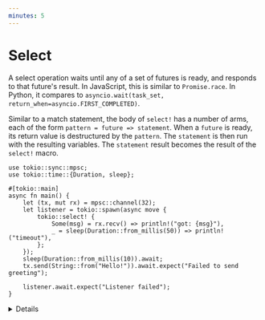 ```yaml
---
minutes: 5
---
```


# Select

A select operation waits until any of a set of futures is ready, and responds to
that future's result. In JavaScript, this is similar to `Promise.race`. In
Python, it compares to
`asyncio.wait(task_set, return_when=asyncio.FIRST_COMPLETED)`.

Similar to a match statement, the body of `select!` has a number of arms, each
of the form `pattern = future => statement`. When a `future` is ready, its
return value is destructured by the `pattern`. The `statement` is then run with
the resulting variables. The `statement` result becomes the result of the
`select!` macro.

```rust,editable,compile_fail
use tokio::sync::mpsc;
use tokio::time::{Duration, sleep};

#[tokio::main]
async fn main() {
    let (tx, mut rx) = mpsc::channel(32);
    let listener = tokio::spawn(async move {
        tokio::select! {
            Some(msg) = rx.recv() => println!("got: {msg}"),
            _ = sleep(Duration::from_millis(50)) => println!("timeout"),
        };
    });
    sleep(Duration::from_millis(10)).await;
    tx.send(String::from("Hello!")).await.expect("Failed to send greeting");

    listener.await.expect("Listener failed");
}
```

<details>

- The `listener` async block here is a common form: wait for some async event,
  or for a timeout. Change the `sleep` to sleep longer to see it fail. Why does
  the `send` also fail in this situation?

- `select!` is also often used in a loop in "actor" architectures, where a task
  reacts to events in a loop. That has some pitfalls, which will be discussed in
  the next segment.

</details>
